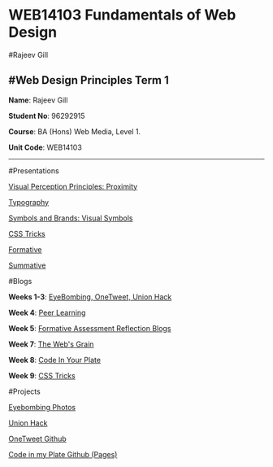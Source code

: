 # WEB14103 Fundamentals of Web Design 

#Rajeev Gill

#Web Design Principles Term 1
-----------------------------

**Name**: Rajeev Gill

**Student No**: 96292915

**Course**: BA (Hons) Web Media, Level 1.

**Unit Code**: WEB14103

-------------------------------------------------

#Presentations

[Visual Perception Principles: Proximity](https://drive.google.com/file/d/0B5T0Y-Oi6A1OdzNXNlJRbTZQcVU/view?usp=sharing)

[Typography](https://docs.google.com/presentation/d/1b5uZTv0hIQMBxu0O7IAN0jJ0bnMgSytB-vWI4ANOld0/edit?usp=sharing)

[Symbols and Brands: Visual Symbols](https://docs.google.com/presentation/d/1fAf6MX4ed85OjlwjZdL5IEhE6MfbaoNZIXT7DTVY2pk/edit?usp=sharing)

[CSS Tricks](http://slides.com/jenniferopara/c#/11)

[Formative](https://github.com/RajeevG96/WEB14103-Fundamentals-of-Web-Design-Rajeev-Gill/blob/master/Formative%20matteo.pdf)

[Summative](https://docs.google.com/presentation/d/1eGV4uUrNa1qCL_Bq0xhCTMD1F1L2RG2t_-N_dKBzv1c/edit?usp=sharing)


#Blogs

**Weeks 1-3**: [EyeBombing, OneTweet, Union Hack](https://docs.google.com/document/d/1I-M00kcmrz2Cewl_rAetFE2gsaoGQ0M91arPSU_o0SQ/edit?usp=sharing) 

**Week 4**: [Peer Learning](https://docs.google.com/document/d/1N5_xpCW_Dem8Z1MGqVpmn1NuWD1x3feN0WsFW2psqj0/edit?usp=sharing)

**Week 5**: [Formative Assessment Reflection Blogs](https://docs.google.com/document/d/1nZH7OPJiPAwMHXqbZkOzo00-6yv55sG7syU-qzAabU4/edit?usp=sharing)

**Week 7**: [The Web's Grain](https://docs.google.com/document/d/1b82jSu7sW4HxFojBXbUIS1z_lTovxajMfuSppyWD_5A/edit?usp=sharing)

**Week 8**: [Code In Your Plate](https://docs.google.com/document/d/1t5w7PfFnYoeQwIT3foYhbRpEza2eLU5HRoOtX81pdEQ/edit?usp=sharing)

**Week 9**: [CSS Tricks](https://docs.google.com/document/d/1fo9w_o4hH3oxXQ9PscRHnW08HvAxbNv7aOqZGXDdGZA/edit?usp=sharing)

#Projects

[Eyebombing Photos](https://github.com/RajeevG96/EyeBombing)

[Union Hack](https://github.com/RajeevG96/TheUnionHack)

[OneTweet Github](https://github.com/RajeevG96/OneTweet)

[Code in my Plate Github (Pages)](http://rajeevg96.github.io/Code-In-Your-Plate/)